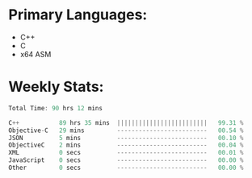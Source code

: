 # Primary Languages:
- C++
- C
- x64 ASM

# Weekly Stats:
<!--START_SECTION:waka-->

```C++
Total Time: 90 hrs 12 mins

C++           89 hrs 35 mins  |||||||||||||||||||||||||   99.31 %
Objective-C   29 mins         -------------------------   00.54 %
JSON          5 mins          -------------------------   00.10 %
ObjectiveC    2 mins          -------------------------   00.04 %
XML           0 secs          -------------------------   00.01 %
JavaScript    0 secs          -------------------------   00.00 %
Other         0 secs          -------------------------   00.00 %
```

<!--END_SECTION:waka-->


